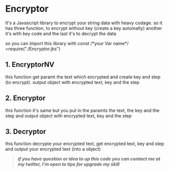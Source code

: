 # Encryptor
It's a Javascript library to encrypt your string data with heavy codage. so it has three function, to encrypt without key (create a key automatly) another it's with key code and the last it's to decrypt the data

so you can import this library with const /\*your Var name\*/ =require("./Encryptor.jks")
## 1. EncryptorNV
this function get paramt the text which encrypted and create key and step (to encrypt). output object with encrypted text, key and the step

## 2. Encryptor
this function it's same but you put in the paramts the text, the key and the step and output object with encrypted text, key and the step

## 3. Decryptor
this function decrypte your encrypted text, get encrypted text, key and step and output your encrypted text (into a object)

> ***if you have question or idea to up this code you can contact me at my twitter, I'm open to tips for upgrade my skill***
